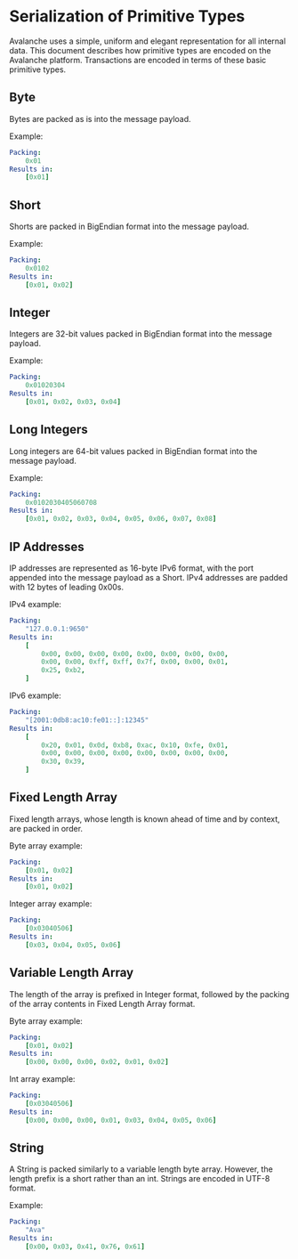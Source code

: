 # Serialization of Primitive Types

Avalanche uses a simple, uniform and elegant representation for all internal data.
This document describes how primitive types are encoded on the Avalanche platform.
Transactions are encoded in terms of these basic primitive types.

## Byte

Bytes are packed as is into the message payload.

Example:

```yaml
Packing:
    0x01
Results in:
    [0x01]
```

## Short

Shorts are packed in BigEndian format into the message payload.

Example:

```yaml
Packing:
    0x0102
Results in:
    [0x01, 0x02]
```

## Integer

Integers are 32-bit values packed in BigEndian format into the message payload.

Example:

```yaml
Packing:
    0x01020304
Results in:
    [0x01, 0x02, 0x03, 0x04]
```

## Long Integers

Long integers are 64-bit values packed in BigEndian format into the message payload.

Example:

```yaml
Packing:
    0x0102030405060708
Results in:
    [0x01, 0x02, 0x03, 0x04, 0x05, 0x06, 0x07, 0x08]
```

## IP Addresses

IP addresses are represented as 16-byte IPv6 format, with the port appended into the message payload as a Short.
IPv4 addresses are padded with 12 bytes of leading 0x00s.

IPv4 example:

```yaml
Packing:
    "127.0.0.1:9650"
Results in:
    [
        0x00, 0x00, 0x00, 0x00, 0x00, 0x00, 0x00, 0x00,
        0x00, 0x00, 0xff, 0xff, 0x7f, 0x00, 0x00, 0x01,
        0x25, 0xb2,
    ]
```

IPv6 example:

```yaml
Packing:
    "[2001:0db8:ac10:fe01::]:12345"
Results in:
    [
        0x20, 0x01, 0x0d, 0xb8, 0xac, 0x10, 0xfe, 0x01,
        0x00, 0x00, 0x00, 0x00, 0x00, 0x00, 0x00, 0x00,
        0x30, 0x39,
    ]
```

## Fixed Length Array

Fixed length arrays, whose length is known ahead of time and by context, are packed in order. 

Byte array example:

```yaml
Packing:
    [0x01, 0x02]
Results in:
    [0x01, 0x02]
```

Integer array example:

```yaml
Packing:
    [0x03040506]
Results in:
    [0x03, 0x04, 0x05, 0x06]
```

## Variable Length Array

The length of the array is prefixed in Integer format, followed by the packing of the array contents in Fixed Length Array format.

Byte array example:

```yaml
Packing:
    [0x01, 0x02]
Results in:
    [0x00, 0x00, 0x00, 0x02, 0x01, 0x02]
```

Int array example:

```yaml
Packing:
    [0x03040506]
Results in:
    [0x00, 0x00, 0x00, 0x01, 0x03, 0x04, 0x05, 0x06]
```

## String

A String is packed similarly to a variable length byte array. However, the length prefix is a short rather than an int. Strings are encoded in UTF-8 format.

Example:

```yaml
Packing:
    "Ava"
Results in:
    [0x00, 0x03, 0x41, 0x76, 0x61]
```
